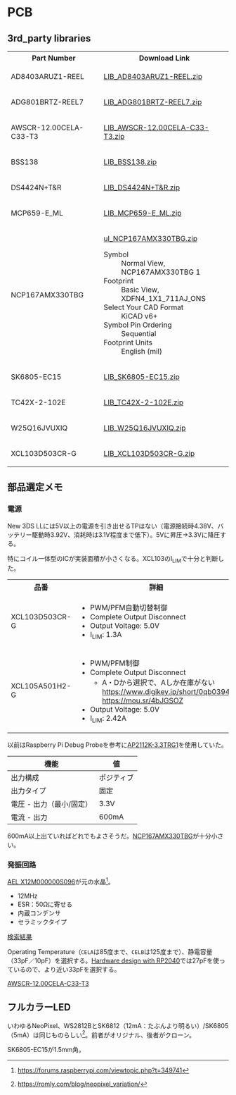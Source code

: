 # PCB

## 3rd_party libraries

<table>
<tr><th>Part Number</th><th>Download Link</th></tr>
<tr><td>AD8403ARUZ1-REEL</td><td>

[LIB_AD8403ARUZ1-REEL.zip](https://componentsearchengine.com/part-view/AD8403ARUZ1-REEL/Analog%20Devices)

</td></tr>
<tr><td>ADG801BRTZ-REEL7</td><td>

[LIB_ADG801BRTZ-REEL7.zip](https://componentsearchengine.com/part-view/ADG801BRTZ-REEL7/Analog%20Devices)

</td></tr>
<tr><td>AWSCR-12.00CELA-C33-T3</td><td>

[LIB_AWSCR-12.00CELA-C33-T3.zip](https://componentsearchengine.com/part-view/AWSCR-12.00CELA-C33-T3/ABRACON)

</td></tr>
<tr><td>BSS138</td><td>

[LIB_BSS138.zip](https://componentsearchengine.com/part-view/BSS138/onsemi)

</td></tr>
<tr><td>DS4424N+T&R</td><td>

[LIB_DS4424N+T&R.zip](https://componentsearchengine.com/part-view/DS4424N%2BT%26R/Analog%20Devices)

</td></tr>
<tr><td>MCP659-E_ML</td><td>

[LIB_MCP659-E_ML.zip](https://componentsearchengine.com/part-view/MCP659-E%2FML/Microchip)

</td></tr>
<tr><td>NCP167AMX330TBG</td><td>

[ul_NCP167AMX330TBG.zip](https://app.ultralibrarian.com/details/5d94e4bf-e68c-11ea-b55a-0a34d6323d74/onsemi/NCP167AMX330TBG)

<dl>
<dt>Symbol</dt><dd>Normal View, NCP167AMX330TBG 1</dd>
<dt>Footprint</dt><dd>Basic View, XDFN4_1X1_711AJ_ONS</dd>
<dt>Select Your CAD Format</dt><dd>KiCAD v6+</dd>
<dt>Symbol Pin Ordering</dt><dd>Sequential</dd>
<dt>Footprint Units</dt><dd>English (mil)</dd>
</dl>
</td></tr>
<tr><td>SK6805-EC15</td><td>

[LIB_SK6805-EC15.zip](https://componentsearchengine.com/part-view/SK6805-EC15/Shenzhen%20Normand%20Electronic)

</td></tr>
<tr><td>TC42X-2-102E</td><td>

[LIB_TC42X-2-102E.zip](https://componentsearchengine.com/part-view/TC42X-2-102E/Bourns)

</td></tr>
<tr><td>W25Q16JVUXIQ</td><td>

[LIB_W25Q16JVUXIQ.zip](https://componentsearchengine.com/part-view/W25Q16JVUXIQ/Winbond)

</td></tr>
<tr><td>XCL103D503CR-G</td><td>

[LIB_XCL103D503CR-G.zip](https://componentsearchengine.com/part-view/XCL103D503CR-G/Torex)

</td></tr>
</table>

## 部品選定メモ

### 電源

New 3DS LLには5V以上の電源を引き出せるTPはない（電源接続時4.38V、バッテリー駆動時3.92V、消耗時は3.1V程度まで低下）。5Vに昇圧→3.3Vに降圧する。

特にコイル一体型のICが実装面積が小さくなる。XCL103のI<sub>LIM</sub>で十分と判断した。

<table>
<tr>
<th>品番</th>
<th>詳細</th>
</tr>
<tr>
<td>XCL103D503CR-G</td>
<td>

- PWM/PFM自動切替制御
- Complete Output Disconnect
- Output Voltage: 5.0V
- I<sub>LIM</sub>: 1.3A

</td>
</tr>
<tr>
<td>XCL105A501H2-G</td>
<td>

- PWM/PFM制御
- Complete Output Disconnect
  - A・Dから選択で、Aしか在庫がない<br>https://www.digikey.jp/short/0qb0394h<br>https://mou.sr/4bJGSOZ
- Output Voltage: 5.0V
- I<sub>LIM</sub>: 2.42A

</td>
</tr>
</table>

以前はRaspberry Pi Debug Probeを参考に[AP2112K-3.3TRG1](https://www.digikey.jp/ja/products/detail/diodes-incorporated/AP2112K-3-3TRG1/4470746)を使用していた。

| 機能                     | 値         |
| ------------------------ | ---------- |
| 出力構成                 | ポジティブ |
| 出力タイプ               | 固定       |
| 電圧 - 出力（最小/固定） | 3.3V       |
| 電流 - 出力              | 600mA      |

600mA以上出ていればどれでもよさそうだ。[NCP167AMX330TBG](https://www.digikey.jp/ja/products/detail/onsemi/NCP167AMX330TBG/9169759)が十分小さい。

### 発振回路

[AEL X12M000000S096](https://abracon.com/datasheets/AEL-Crystals/PN/X12M000000S096.pdf)が元の水晶[^1]。

[^1]: https://forums.raspberrypi.com/viewtopic.php?t=349741

- 12MHz
- ESR：50Ωに寄せる
- 内蔵コンデンサ
- セラミックタイプ

[検索結果](https://www.digikey.jp/short/p5qp35qr)

Operating Temperature（`CELA`は85度まで、`CELB`は125度まで）、静電容量（33pF／10pF）を選択する。[Hardware design with RP2040](https://datasheets.raspberrypi.com/rp2040/hardware-design-with-rp2040.pdf)では27pFを使っているので、より近い33pFを選択する。

[AWSCR-12.00CELA-C33-T3](https://www.digikey.jp/short/5r7mjdv3)

## フルカラーLED

いわゆるNeoPixel、WS2812BとSK6812（12mA：たぶんより明るい）/SK6805（5mA）は同じものらしい[^2]。前者がオリジナル、後者がクローン。

[^2]: https://romly.com/blog/neopixel_variation/

SK6805-EC15が1.5mm角。
